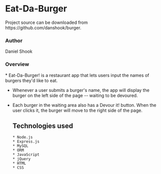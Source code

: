 <h1>Eat-Da-Burger</h1>

<p>Project source can be downloaded from https://github.com/danshook/burger.

<h3>Author</h3>

Daniel Shook

<h3>Overview</h3>
* Eat-Da-Burger! is a restaurant app that lets users input the names of burgers they'd like to eat.

* Whenever a user submits a burger's name, the app will display the burger on the left side of the page -- waiting to be devoured.

* Each burger in the waiting area also has a Devour it! button. When the user clicks it, the burger will move to the right side of the page.
  <br>

  <h2>Technologies used</h2>

      * Node.js
      * Express.js
      * MySQL
      * ORM
      * JavaScript
      * jQuery
      * HTML
      * CSS
